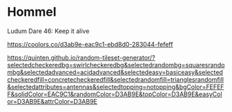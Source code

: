 # Hommel
Ludum Dare 46: Keep it alive

https://coolors.co/d3ab9e-eac9c1-ebd8d0-283044-fefeff

https://quinten.github.io/random-tileset-generator/?selectedcheckeredbg=swirlcheckeredbg&selectedrandombg=squaresrandombg&selectedadvanced=acidadvanced&selectedeasy=basiceasy&selectedcheckeredfill=concretecheckeredfill&selectedrandomfill=trianglesrandomfill&selectedattributes=antennas&selectedtopping=notopping&bgColor=FEFEFF&solidColor=EAC9C1&randomColor=D3AB9E&topColor=D3AB9E&easyColor=D3AB9E&attrColor=D3AB9E


